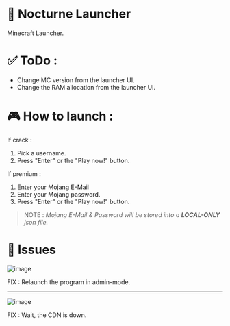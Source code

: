 # 🌃 Nocturne Launcher

Minecraft Launcher.

# ✅ ToDo :

- Change MC version from the launcher UI.
- Change the RAM allocation from the launcher UI.

# 🎮 How to launch :

If crack :

1. Pick a username.
2. Press "Enter" or the "Play now!" button.

If premium :

1. Enter your Mojang E-Mail
2. Enter your Mojang password.
3. Press "Enter" or the "Play now!" button.

> NOTE : _Mojang E-Mail & Password will be stored into a **LOCAL-ONLY** json file._

# 🐞 Issues

![image](https://user-images.githubusercontent.com/80626421/118353689-8232c380-b578-11eb-8e52-36e62512d328.png)

FIX : Relaunch the program in admin-mode.

---

![image](https://user-images.githubusercontent.com/80626421/118353779-e6558780-b578-11eb-9b8d-6163d0610c96.png)

FIX : Wait, the CDN is down.
